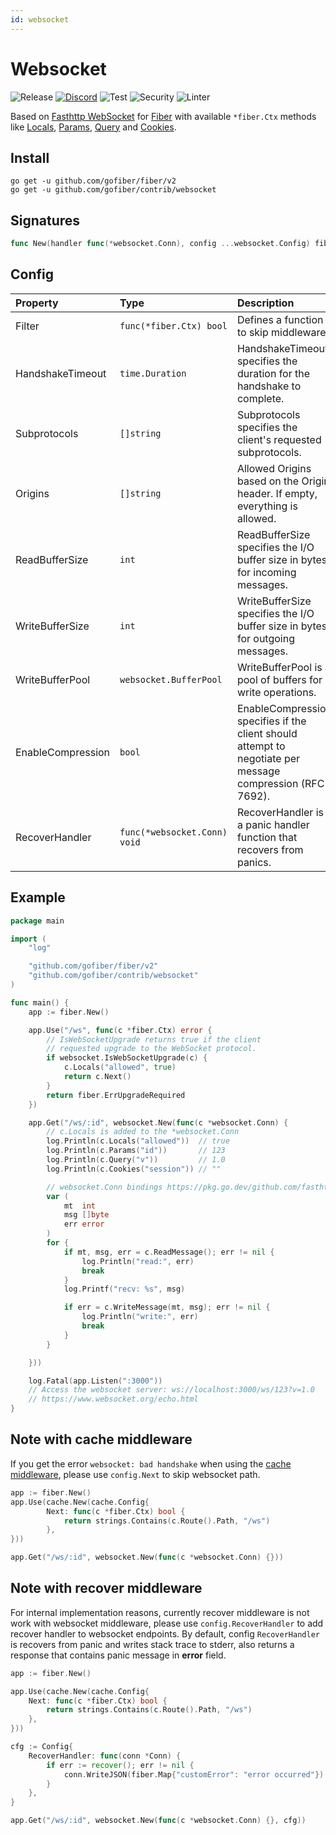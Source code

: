 ```yaml
---
id: websocket
---
```


# Websocket

![Release](https://img.shields.io/github/v/tag/gofiber/contrib?filter=websocket*)
[![Discord](https://img.shields.io/discord/704680098577514527?style=flat&label=%F0%9F%92%AC%20discord&color=00ACD7)](https://gofiber.io/discord)
![Test](https://github.com/gofiber/contrib/workflows/Tests/badge.svg)
![Security](https://github.com/gofiber/contrib/workflows/Security/badge.svg)
![Linter](https://github.com/gofiber/contrib/workflows/Linter/badge.svg)

Based on [Fasthttp WebSocket](https://github.com/fasthttp/websocket) for [Fiber](https://github.com/gofiber/fiber) with available `*fiber.Ctx` methods like [Locals](http://docs.gofiber.io/ctx#locals), [Params](http://docs.gofiber.io/ctx#params), [Query](http://docs.gofiber.io/ctx#query) and [Cookies](http://docs.gofiber.io/ctx#cookies).

## Install

```
go get -u github.com/gofiber/fiber/v2
go get -u github.com/gofiber/contrib/websocket
```

## Signatures
```go
func New(handler func(*websocket.Conn), config ...websocket.Config) fiber.Handler {
```

## Config

| Property            | Type                        | Description                                                                                                                   | Default                |
|:--------------------|:----------------------------|:------------------------------------------------------------------------------------------------------------------------------|:-----------------------|
| Filter              | `func(*fiber.Ctx) bool`     | Defines a function to skip middleware.                                                                                        | `nil`                  |
| HandshakeTimeout    | `time.Duration`             | HandshakeTimeout specifies the duration for the handshake to complete.                                                       | `0` (No timeout)       |
| Subprotocols        | `[]string`                  | Subprotocols specifies the client's requested subprotocols.                                                                   | `nil`                  |
| Origins             | `[]string`                  | Allowed Origins based on the Origin header. If empty, everything is allowed.                                                  | `nil`                  |
| ReadBufferSize      | `int`                       | ReadBufferSize specifies the I/O buffer size in bytes for incoming messages.                                                  | `0` (Use default size) |
| WriteBufferSize     | `int`                       | WriteBufferSize specifies the I/O buffer size in bytes for outgoing messages.                                                 | `0` (Use default size) |
| WriteBufferPool     | `websocket.BufferPool`      | WriteBufferPool is a pool of buffers for write operations.                                                                     | `nil`                  |
| EnableCompression   | `bool`                      | EnableCompression specifies if the client should attempt to negotiate per message compression (RFC 7692).                     | `false`                |
| RecoverHandler      | `func(*websocket.Conn) void` | RecoverHandler is a panic handler function that recovers from panics.                                                         | `defaultRecover`       |


## Example

```go
package main

import (
	"log"

	"github.com/gofiber/fiber/v2"
	"github.com/gofiber/contrib/websocket"
)

func main() {
	app := fiber.New()

	app.Use("/ws", func(c *fiber.Ctx) error {
		// IsWebSocketUpgrade returns true if the client
		// requested upgrade to the WebSocket protocol.
		if websocket.IsWebSocketUpgrade(c) {
			c.Locals("allowed", true)
			return c.Next()
		}
		return fiber.ErrUpgradeRequired
	})

	app.Get("/ws/:id", websocket.New(func(c *websocket.Conn) {
		// c.Locals is added to the *websocket.Conn
		log.Println(c.Locals("allowed"))  // true
		log.Println(c.Params("id"))       // 123
		log.Println(c.Query("v"))         // 1.0
		log.Println(c.Cookies("session")) // ""

		// websocket.Conn bindings https://pkg.go.dev/github.com/fasthttp/websocket?tab=doc#pkg-index
		var (
			mt  int
			msg []byte
			err error
		)
		for {
			if mt, msg, err = c.ReadMessage(); err != nil {
				log.Println("read:", err)
				break
			}
			log.Printf("recv: %s", msg)

			if err = c.WriteMessage(mt, msg); err != nil {
				log.Println("write:", err)
				break
			}
		}

	}))

	log.Fatal(app.Listen(":3000"))
	// Access the websocket server: ws://localhost:3000/ws/123?v=1.0
	// https://www.websocket.org/echo.html
}

```

## Note with cache middleware

If you get the error `websocket: bad handshake` when using the [cache middleware](https://github.com/gofiber/fiber/tree/master/middleware/cache), please use `config.Next` to skip websocket path.

```go
app := fiber.New()
app.Use(cache.New(cache.Config{
		Next: func(c *fiber.Ctx) bool {
			return strings.Contains(c.Route().Path, "/ws")
		},
}))

app.Get("/ws/:id", websocket.New(func(c *websocket.Conn) {}))
```

## Note with recover middleware

For internal implementation reasons, currently recover middleware is not work with websocket middleware, please use `config.RecoverHandler` to add recover handler to websocket endpoints.
By default, config `RecoverHandler` is recovers from panic and writes stack trace to stderr, also returns a response that contains panic message in **error** field.


```go
app := fiber.New()

app.Use(cache.New(cache.Config{
    Next: func(c *fiber.Ctx) bool {
        return strings.Contains(c.Route().Path, "/ws")
    },
}))

cfg := Config{
    RecoverHandler: func(conn *Conn) {
        if err := recover(); err != nil {
            conn.WriteJSON(fiber.Map{"customError": "error occurred"})
        }
    },
}

app.Get("/ws/:id", websocket.New(func(c *websocket.Conn) {}, cfg))


```